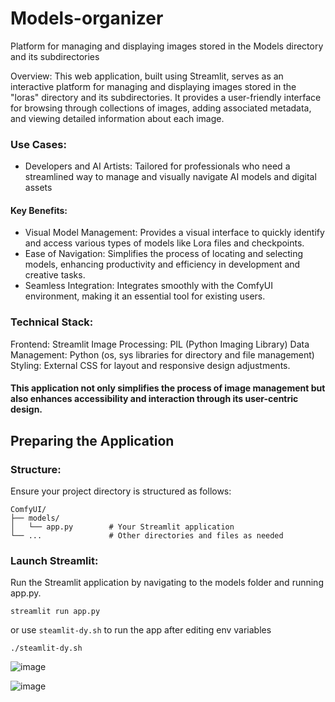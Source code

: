 # Models-organizer
Platform for managing and displaying images stored in the Models directory and its subdirectories

Overview:
This web application, built using Streamlit, serves as an interactive platform for managing and displaying images stored in the "loras" directory and its subdirectories. It provides a user-friendly interface for browsing through collections of images, adding associated metadata, and viewing detailed information about each image.


### Use Cases:

- Developers and AI Artists: Tailored for professionals who need a streamlined way to manage and visually navigate AI models and digital assets

#### Key Benefits:

- Visual Model Management: Provides a visual interface to quickly identify and access various types of models like Lora files and checkpoints.
- Ease of Navigation: Simplifies the process of locating and selecting models, enhancing productivity and efficiency in development and creative tasks.
- Seamless Integration: Integrates smoothly with the ComfyUI environment, making it an essential tool for existing users.
  
### Technical Stack:
Frontend: Streamlit
Image Processing: PIL (Python Imaging Library)
Data Management: Python (os, sys libraries for directory and file management)
Styling: External CSS for layout and responsive design adjustments.

#### This application not only simplifies the process of image management but also enhances accessibility and interaction through its user-centric design.

## Preparing the Application
### Structure:
Ensure your project directory is structured as follows:
```
ComfyUI/
├── models/
│   └── app.py        # Your Streamlit application
└── ...               # Other directories and files as needed
```

### Launch Streamlit:
Run the Streamlit application by navigating to the models folder and running app.py.
```
streamlit run app.py
```
or
use `steamlit-dy.sh` to run the app after editing env variables
```
./steamlit-dy.sh
```
![image](https://github.com/deepnode-ai/Models-organizer/assets/93272190/3f3071ac-9ac8-4479-8e8d-07261ce15089)

![image](https://github.com/deepnode-ai/Models-organizer/assets/93272190/49a3ea91-a6cc-4e9d-b61c-d05d29aa6bdd)




